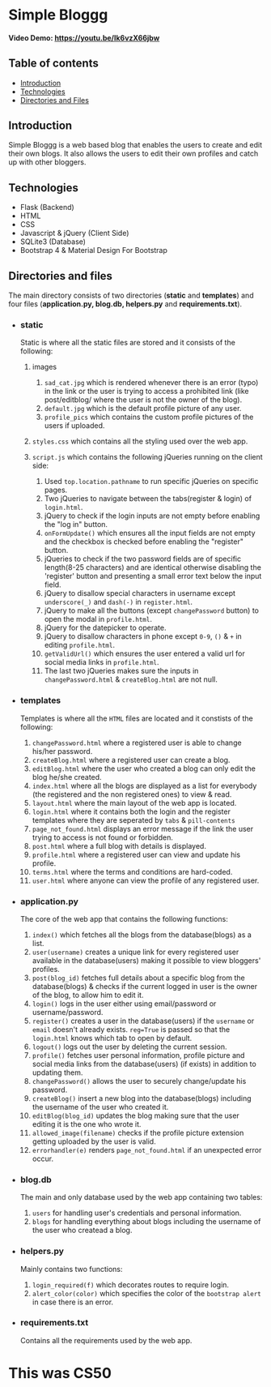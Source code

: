 # Simple Bloggg
#### Video Demo: https://youtu.be/Ik6vzX66jbw

## **Table of contents**
* [Introduction](#introduction)
* [Technologies](#technologies)
* [Directories and Files](#directories-and-files)

## Introduction
  Simple Bloggg is a web based blog that enables the users to create and edit their own blogs. It also allows the users to edit their own profiles and catch up with other bloggers.

## Technologies
  - Flask (Backend)
  - HTML
  - CSS
  - Javascript & jQuery (Client Side)
  - SQLite3 (Database)
  - Bootstrap 4 & Material Design For Bootstrap

## Directories and files
The main directory consists of two directories (**static** and **templates**) and four files (**application.py, blog.db, helpers.py** and **requirements.txt**).
  - ### **static**

    Static is where all the static files are stored and it consists of the following:
    1. images
        1. `sad_cat.jpg` which is rendered whenever there is an error (typo) in the link or the user is trying to access a prohibited link (like post/editblog/ where the user is not the owner of the blog).
        2. `default.jpg` which is the default profile picture of any user.
        3. `profile_pics` which contains the custom profile pictures of the users if uploaded.

    2. `styles.css` which contains all the styling used over the web app.
    3. `script.js` which contains the following jQueries running on the client side:
        1. Used `top.location.pathname` to run specific jQueries on specific pages.
        2. Two jQueries to navigate between the tabs(register & login) of `login.html`.
        3. jQuery to check if the login inputs are not empty before enabling the "log in" button.
        4. `onFormUpdate()` which ensures all the input fields are not empty and the checkbox is checked before enabling the "register" button.
        5. jQueries to check if the two password fields are of specific length(8-25 characters) and are identical otherwise disabling the 'register' button and presenting a small error text below the input field.
        6. jQuery to disallow special characters in username except `underscore(_)` and `dash(-)` in `register.html`.
        7. jQuery to make all the buttons (except `changePassword` button) to open the modal in `profile.html`.
        8. jQuery for the datepicker to operate.
        9. jQuery to disallow characters in phone except `0-9`, `()` & `+` in editing `profile.html`.
        10. `getValidUrl()` which ensures the user entered a valid url for social media links in `profile.html`.
        11. The last two jQueries makes sure the inputs in `changePassword.html` & `createBlog.html` are not null.
    
  - ### **templates**
    Templates is where all the `HTML` files are located and it constists of the following:
    1. `changePassword.html` where a registered user is able to change his/her password.
    2. `createBlog.html` where a registered user can create a blog.
    3. `editBlog.html` where the user who created a blog can only edit the blog he/she created.
    4. `index.html` where all the blogs are displayed as a list for everybody (the registered and the non registered ones) to view & read.
    5. `layout.html` where the main layout of the web app is located.
    6. `login.html` where it contains both the login and the register templates where they are seperated by `tabs` & `pill-contents`
    7. `page_not_found.html` displays an error message if the link the user trying to access is not found or forbidden.
    8. `post.html` where a full blog with details is displayed.
    9. `profile.html` where a registered user can view and update his profile.
    10. `terms.html` where the terms and conditions are hard-coded.
    11. `user.html` where anyone can view the profile of any registered user.

  - ### **application.py**
    The core of the web app that contains the following functions:
    1. `index()` which fetches all the blogs from the database(blogs) as a list.
    2. `user(username)` creates a unique link for every registered user available in the database(users) making it possible to view bloggers' profiles.
    3. `post(blog_id)` fetches full details about a specific blog from the database(blogs) & checks if the current logged in user is the owner of the blog, to allow him to edit it.
    4. `login()` logs in the user either using email/password or username/password.
    5. `register()` creates a user in the database(users) if the `username` or `email` doesn't already exists. `reg=True` is passed so that the `login.html` knows which tab to open by default.
    6. `logout()` logs out the user by deleting the current session.
    7. `profile()` fetches user personal information, profile picture and social media links from the database(users) (if exists) in addition to updating them.
    8. `changePassword()` allows the user to securely change/update his password.
    9. `createBlog()` insert a new blog into the database(blogs) including the username of the user who created it.
    10. `editBlog(blog_id)` updates the blog making sure that the user editing it is the one who wrote it.
    11. `allowed_image(filename)` checks if the profile picture extension getting uploaded by the user is valid.
    12. `errorhandler(e)` renders `page_not_found.html` if an unexpected error occur.

  - ### **blog.db**
    The main and only database used by the web app containing two tables:
    1. `users` for handling user's credentials and personal information.
    2. `blogs` for handling everything about blogs including the username of the user who createad a blog.

  - ### **helpers.py**
    Mainly contains two functions:
    1. `login_required(f)` which decorates routes to require login.
    2. `alert_color(color)` which specifies the color of the `bootstrap alert` in case there is an error.

  - ### **requirements.txt**
    Contains all the requirements used by the web app.
    
    
# This was CS50
